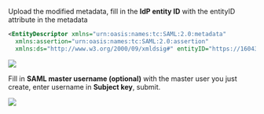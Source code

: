 <IntegrationDetailCard title="Upload Metadata Document to AWS ES">

Upload the modified metadata, fill in the **IdP entity ID** with the entityID attribute in the metadata

```xml
<EntityDescriptor xmlns="urn:oasis:names:tc:SAML:2.0:metadata"
  xmlns:assertion="urn:oasis:names:tc:SAML:2.0:assertion"
  xmlns:ds="http://www.w3.org/2000/09/xmldsig#" entityID="https://1604376563328.approw.com">
```

![](~@imagesZhCn/integration/aws-kibana/3-1.png)

Fill in **SAML master username (optional)** with the master user you just create, enter username in **Subject key**, submit.

![](~@imagesZhCn/integration/aws-kibana/3-2.png)

</IntegrationDetailCard>
